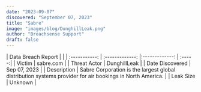 ```yaml
---
date: "2023-09-07"
discovered: "September 07, 2023"
title: "Sabre"
image: "images/blog/DunghillLeak.png"
author: "Breachsense Support"
draft: false
---
```


| Data Breach Report           |              | 
| :-----------: | :-------------:     |:-------------:    | :-----:|
| Victim      | sabre.com      | 
| Threat Actor      | DunghillLeak      | 
| Date Discovered      | Sep 07, 2023      | 
| Description      | Sabre Corporation is the largest global distribution systems provider for air bookings in North America.      | 
| Leak Size      | Unknown      | 

